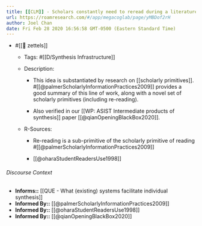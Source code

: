 ```yaml
---
title: [[CLM]] - Scholars constantly need to reread during a literature review
url: https://roamresearch.com/#/app/megacoglab/page/yMBDof2rH
author: Joel Chan
date: Fri Feb 28 2020 16:56:58 GMT-0500 (Eastern Standard Time)
---
```


- #[[🌲 zettels]]

    - Tags: #[[D/Synthesis Infrastructure]]

    - Description:

        - This idea is substantiated by research on [[scholarly primitives]]. #[[@palmerScholarlyInformationPractices2009]] provides a good summary of this line of work, along with a novel set of scholarly primitives (including re-reading).

        - Also verified in our [[WP: ASIST Intermediate products of synthesis]] paper [[@qianOpeningBlackBox2020]].

    - R-Sources:

        - Re-reading is a sub-primitive of the scholarly primitive of reading #[[@palmerScholarlyInformationPractices2009]]

        - [[@oharaStudentReadersUse1998]]

###### Discourse Context

- **Informs::** [[QUE - What (existing) systems facilitate individual synthesis]]
- **Informed By::** [[@palmerScholarlyInformationPractices2009]]
- **Informed By::** [[@oharaStudentReadersUse1998]]
- **Informed By::** [[@qianOpeningBlackBox2020]]
